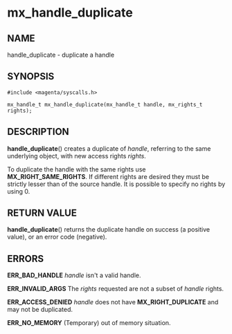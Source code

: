 # mx_handle_duplicate

## NAME

handle_duplicate - duplicate a handle

## SYNOPSIS

```
#include <magenta/syscalls.h>

mx_handle_t mx_handle_duplicate(mx_handle_t handle, mx_rights_t rights);
```

## DESCRIPTION

**handle_duplicate**() creates a duplicate of *handle*, referring
to the same underlying object, with new access rights *rights*.

To duplicate the handle with the same rights use **MX_RIGHT_SAME_RIGHTS**. If different
rights are desired they must be strictly lesser than of the source handle. It is possible
to specify no rights by using 0.

## RETURN VALUE

**handle_duplicate**() returns the duplicate handle on success (a
positive value), or an error code (negative).

## ERRORS

**ERR_BAD_HANDLE**  *handle* isn't a valid handle.

**ERR_INVALID_ARGS**  The *rights* requested are not a subset of *handle* rights.

**ERR_ACCESS_DENIED**  *handle* does not have **MX_RIGHT_DUPLICATE** and may not be duplicated.

**ERR_NO_MEMORY**  (Temporary) out of memory situation.

